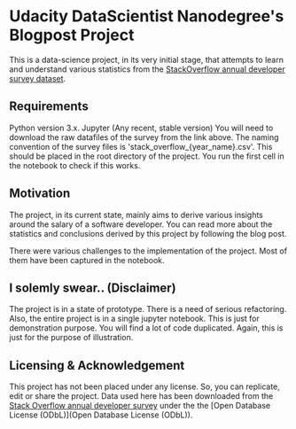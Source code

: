 # Udacity DataScientist Nanodegree's Blogpost Project
This is a data-science project, in its very initial stage, that attempts to learn and understand various statistics from the [StackOverflow annual developer survey dataset](https://insights.stackoverflow.com/survey).

## Requirements
Python version 3.x.
Jupyter (Any recent, stable version)
You will need to download the raw datafiles of the survey from the link above.
The naming convention of the survey files is 'stack_overflow_{year_name}.csv'. This should be placed in the root directory of the project. You run the first cell in the notebook to check if this works.

## Motivation
The project, in its current state, mainly aims to derive various insights around the salary of a software developer.
You can read more about the statistics and conclusions derived by this project by following the blog post.

There were various challenges to the implementation of the project. Most of them have been captured in the notebook.

## I solemly swear.. (Disclaimer)
The project is in a state of prototype. There is a need of serious refactoring. 
Also, the entire project is in a single jupyter notebook. This is just for demonstration purpose.
You will find a lot of code duplicated. Again, this is just for the purpose of illustration.

## Licensing & Acknowledgement
This project has not been placed under any license. So, you can replicate, edit or share the project.
Data used here has been downloaded from the [Stack Overflow annual developer survey](https://insights.stackoverflow.com/survey) under the the [Open Database License (ODbL)](Open Database License (ODbL)).

